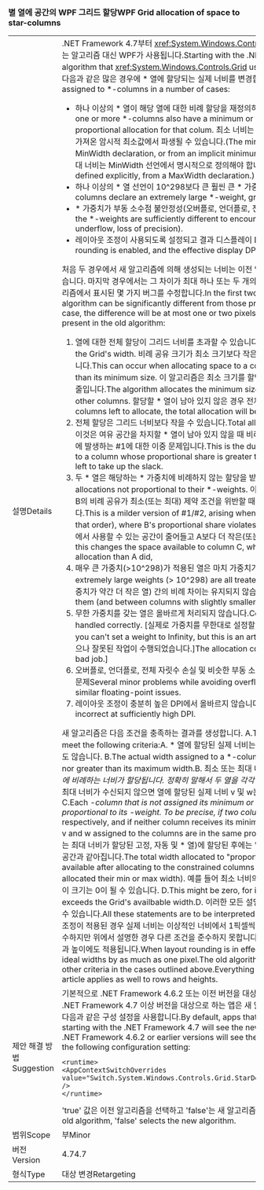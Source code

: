 ### <a name="wpf-grid-allocation-of-space-to-star-columns"></a><span data-ttu-id="23d7b-101">별 열에 공간의 WPF 그리드 할당</span><span class="sxs-lookup"><span data-stu-id="23d7b-101">WPF Grid allocation of space to star-columns</span></span>

|   |   |
|---|---|
|<span data-ttu-id="23d7b-102">설명</span><span class="sxs-lookup"><span data-stu-id="23d7b-102">Details</span></span>|<span data-ttu-id="23d7b-103">.NET Framework 4.7부터 <xref:System.Windows.Controls.Grid>이 \* 열에 공간을 할당하는 데 사용하는 알고리즘 대신 WPF가 사용됩니다.</span><span class="sxs-lookup"><span data-stu-id="23d7b-103">Starting with the .NET Framework 4.7, WPF replaces the algorithm that <xref:System.Windows.Controls.Grid> uses to allocate space to \*-columns.</span></span> <span data-ttu-id="23d7b-104">그러면 다음과 같은 많은 경우에 \* 열에 할당되는 실제 너비를 변경합니다.</span><span class="sxs-lookup"><span data-stu-id="23d7b-104">This will change the actual width assigned to \*-columns in a number of cases:</span></span><ul><li><span data-ttu-id="23d7b-105">하나 이상의 \* 열이 해당 열에 대한 비례 할당을 재정의하는 최소 또는 최대 너비를 가지는 경우</span><span class="sxs-lookup"><span data-stu-id="23d7b-105">When one or more \*-columns also have a minimum or maximum width that overrides the proportional allocation for that colum.</span></span> <span data-ttu-id="23d7b-106">최소 너비는 명시적인 MinWidth 선언 또는 열 콘텐츠에서 가져온 암시적 최소값에서 파생될 수 있습니다.</span><span class="sxs-lookup"><span data-stu-id="23d7b-106">(The minimum width can derive from an explicit MinWidth declaration, or from an implicit minimum obtained from the column's content.</span></span> <span data-ttu-id="23d7b-107">최대 너비는 MinWidth 선언에서 명시적으로 정의해야 합니다.</span><span class="sxs-lookup"><span data-stu-id="23d7b-107">The maximum width can only be defined explicitly, from a MaxWidth declaration.)</span></span></li><li><span data-ttu-id="23d7b-108">하나 이상의 * 열 선언이 10^298보다 큰 훨씬 큰 * 가중치를 선언하는 경우</span><span class="sxs-lookup"><span data-stu-id="23d7b-108">When one or more *-columns declare an extremely large *-weight, greater than 10^298.</span></span></li><li><span data-ttu-id="23d7b-109">\* 가중치가 부동 소수점 불안정성(오버플로, 언더플로, 전체 자릿수 손실)을 야기할만큼 다른 경우</span><span class="sxs-lookup"><span data-stu-id="23d7b-109">When the \*-weights are sufficiently different to encounter floating-point instability (overflow, underflow, loss of precision).</span></span></li><li><span data-ttu-id="23d7b-110">레이아웃 조정이 사용되도록 설정되고 결과 디스플레이 DPI가 충분히 높은 경우</span><span class="sxs-lookup"><span data-stu-id="23d7b-110">When layout rounding is enabled, and the effective display DPI is sufficiently high.</span></span></li></ul><span data-ttu-id="23d7b-111">처음 두 경우에서 새 알고리즘에 의해 생성되는 너비는 이전 알고리즘에 의해 생성된 너비와 크게 다를 수 있습니다. 마지막 경우에서는 그 차이가 최대 하나 또는 두 개의 픽셀 정도입니다. 새로운 알고리즘은 예전 알고리즘에서 표시된 몇 가지 버그를 수정합니다.</span><span class="sxs-lookup"><span data-stu-id="23d7b-111">In the first two cases, the widths produced by the new algorithm can be significantly different from those produced by the old algorithm; in the last case, the difference will be at most one or two pixels.The new algorithm fixes several bugs present in the old algorithm:</span></span><ol><li><span data-ttu-id="23d7b-112">열에 대한 전체 할당이 그리드 너비를 초과할 수 있습니다.</span><span class="sxs-lookup"><span data-stu-id="23d7b-112">Total allocation to columns can exceed the Grid's width.</span></span> <span data-ttu-id="23d7b-113">비례 공유 크기가 최소 크기보다 작은 열에 공간을 할당하면 이 문제가 발생할 수 있습니다.</span><span class="sxs-lookup"><span data-stu-id="23d7b-113">This can occur when allocating space to a column whose proportional share is less than its minimum size.</span></span> <span data-ttu-id="23d7b-114">이 알고리즘은 최소 크기를 할당하여 다른 열에서 사용할 수 있는 공간 크기를 줄입니다.</span><span class="sxs-lookup"><span data-stu-id="23d7b-114">The algorithm allocates the minimum size, which decreases the space available to other columns.</span></span> <span data-ttu-id="23d7b-115">할당할 \* 열이 남아 있지 않은 경우 전체 할당이 너무 커집니다.</span><span class="sxs-lookup"><span data-stu-id="23d7b-115">If there are no \*-columns left to allocate, the total allocation will be too large.</span></span></li><li><span data-ttu-id="23d7b-116">전체 할당은 그리드 너비보다 작을 수 있습니다.</span><span class="sxs-lookup"><span data-stu-id="23d7b-116">Total allocation can fall short of the Grid's width.</span></span> <span data-ttu-id="23d7b-117">이것은 여유 공간을 차지할 \* 열이 남아 있지 않을 때 비례 공유가 최대 크기보다 큰 열에 할당하는 경우에 발생하는 #1에 대한 이중 문제입니다.</span><span class="sxs-lookup"><span data-stu-id="23d7b-117">This is the dual problem to #1, arising when allocating to a column whose proportional share is greater than its maximum size, with no \*-columns left to take up the slack.</span></span></li><li><span data-ttu-id="23d7b-118">두 * 열은 해당하는 * 가중치에 비례하지 않는 할당을 받을 수 있습니다.</span><span class="sxs-lookup"><span data-stu-id="23d7b-118">Two *-columns can receive allocations not proportional to their *-weights.</span></span> <span data-ttu-id="23d7b-119">이것은 열 A, B 및 C(해당 순서대로)에 할당할 때 B의 비례 공유가 최소(또는 최대) 제약 조건을 위반할 때 발생하는 #1/#2보다 좀 더 경미한 문제입니다.</span><span class="sxs-lookup"><span data-stu-id="23d7b-119">This is a milder version of #1/#2, arising when allocating to \*-columns A, B, and C (in that order), where B's proportional share violates its min (or max) constraint.</span></span> <span data-ttu-id="23d7b-120">이와 같이 열 C에서 사용할 수 있는 공간이 줄어들고 A보다 더 작은(또는 더 많은) 비례 할당을 얻게 됩니다.</span><span class="sxs-lookup"><span data-stu-id="23d7b-120">As above, this changes the space available to column C, who gets less (or more) proportional allocation than A did,</span></span></li><li><span data-ttu-id="23d7b-121">매우 큰 가중치(&gt;10^298)가 적용된 열은 마치 가중치가 10^298인 것처럼 처리됩니다.</span><span class="sxs-lookup"><span data-stu-id="23d7b-121">Columns with extremely large weights (&gt; 10^298) are all treated as if they had weight 10^298.</span></span> <span data-ttu-id="23d7b-122">둘 열(및 가중치가 약간 더 작은 열) 간의 비례 차이는 유지되지 않습니다.</span><span class="sxs-lookup"><span data-stu-id="23d7b-122">Proportional differences between them (and between columns with slightly smaller weights) are not honored.</span></span></li><li><span data-ttu-id="23d7b-123">무한 가중치를 갖는 열은 올바르게 처리되지 않습니다.</span><span class="sxs-lookup"><span data-stu-id="23d7b-123">Columns with inifinte weights are not handled correctly.</span></span> <span data-ttu-id="23d7b-124">[실제로 가중치를 무한대로 설정할 수 있지만 인위적으로 제한됩니다.</span><span class="sxs-lookup"><span data-stu-id="23d7b-124">[Actually you can't set a weight to Infinity, but this is an artificial restriction.</span></span> <span data-ttu-id="23d7b-125">할당 코드가 처리하려고 했으나 잘못된 작업이 수행되었습니다.]</span><span class="sxs-lookup"><span data-stu-id="23d7b-125">The allocation code was trying to handle it, but doing a bad job.]</span></span></li><li><span data-ttu-id="23d7b-126">오버플로, 언더플로, 전체 자릿수 손실 및 비슷한 부동 소수점 문제를 방지할 때 나타나는 몇 가지 경미한 문제</span><span class="sxs-lookup"><span data-stu-id="23d7b-126">Several minor problems while avoiding overflow, underflow, loss of precision and similar floating-point issues.</span></span></li><li><span data-ttu-id="23d7b-127">레이아웃 조정이 충분히 높은 DPI에서 올바르지 않습니다.</span><span class="sxs-lookup"><span data-stu-id="23d7b-127">Adjustments for layout rounding are incorrect at sufficiently high DPI.</span></span></li></ol><span data-ttu-id="23d7b-128">새 알고리즘은 다음 조건을 충족하는 결과를 생성합니다. A.</span><span class="sxs-lookup"><span data-stu-id="23d7b-128">The new algorithm produces results that meet the following criteria:A.</span></span> <span data-ttu-id="23d7b-129">\* 열에 할당된 실제 너비는 최소 너비보다 작지도 않고 최대 너비보다 크지도 않습니다. B.</span><span class="sxs-lookup"><span data-stu-id="23d7b-129">The actual width assigned to a \*-column is never less than its minimum width nor greater than its maximum width.B.</span></span> <span data-ttu-id="23d7b-130">최소 또는 최대 너비가 할당되지 않은 각  <em>열에는 해당하는  <em>가중치에 비례하는 너비가 할당됩니다. 정확히 말해서 두 열을 각각 너비 x</em> 및 y</em>로 선언하며 어떤 열에도 최소 또는 최대 너비가 수신되지 않으면 열에 할당된 실제 너비 v 및 w는 동일한 비율 v / w == x / y가 됩니다. C.</span><span class="sxs-lookup"><span data-stu-id="23d7b-130">Each <em>-column that is not assigned its minimum or maximum width is assigned a width proportional to its <em>-weight. To be precise, if two columns are declared with width x</em> and y</em> respectively, and if neither column receives its minimum or maximum width, the actual widths v and w assigned to the columns are in the same proportion: v / w == x / y.C.</span></span> <span data-ttu-id="23d7b-131">제한된 열(최소 또는 최대 너비가 할당된 고정, 자동 및 * 열)에 할당된 후에는 &quot;비례적&quot; * 열에 할당된 총 너비가 사용 가능한 공간과 같아집니다.</span><span class="sxs-lookup"><span data-stu-id="23d7b-131">The total width allocated to &quot;proportional&quot; *-columns is equal to the space available after allocating to the constrained columns (fixed, auto, and *-columns that are allocated their min or max width).</span></span> <span data-ttu-id="23d7b-132">예를 들어 최소 너비의 합계가 그리드의 사용 가능한 너비를 초과하면 이 크기는 0이 될 수 있습니다. D.</span><span class="sxs-lookup"><span data-stu-id="23d7b-132">This might be zero, for instance if the sum of the minimum widths exceeds the Grid's availbable width.D.</span></span> <span data-ttu-id="23d7b-133">이러한 모든 설명은 &quot;이상적&quot; 레이아웃과 관련된 것으로 해석될 수 있습니다.</span><span class="sxs-lookup"><span data-stu-id="23d7b-133">All these statements are to be interpreted with respect to the &quot;ideal&quot; layout.</span></span> <span data-ttu-id="23d7b-134">레이아웃 조정이 적용된 경우 실제 너비는 이상적인 너비에서 1픽셀씩 달라질 수 있습니다. 이전 알고리즘은 (A)를 준수하지만 위에서 설명한 경우 다른 조건을 준수하지 못합니다. 이 아티클의 열과 너비에 대한 모든 사항은 행과 높이에도 적용됩니다.</span><span class="sxs-lookup"><span data-stu-id="23d7b-134">When layout rounding is in effect, the actual widths can differ from the ideal widths by as much as one pixel.The old algorithm honored (A) but failed to honor the other criteria in the cases outlined above.Everything said about columns and widths in this article applies as well to rows and heights.</span></span>|
|<span data-ttu-id="23d7b-135">제안 해결 방법</span><span class="sxs-lookup"><span data-stu-id="23d7b-135">Suggestion</span></span>|<span data-ttu-id="23d7b-136">기본적으로 .NET Framework 4.6.2 또는 이전 버전을 대상으로 하는 앱은 이전 알고리즘을 확인하지만 .NET Framework 4.7 이상 버전을 대상으로 하는 앱은 새 알고리즘을 확인합니다. 기본값을 재정의하려면 다음과 같은 구성 설정을 사용합니다.</span><span class="sxs-lookup"><span data-stu-id="23d7b-136">By default, apps that target versions of the .NET Framework starting with the .NET Framework 4.7 will see the new algorithm, while apps that target the .NET Framework 4.6.2 or earlier versions will see the old algorithm.To override the default, use the following configuration setting:</span></span><pre><code class="language-xml">&lt;runtime&gt;&#13;&#10;&lt;AppContextSwitchOverrides value=&quot;Switch.System.Windows.Controls.Grid.StarDefinitionsCanExceedAvailableSpace=true&quot; /&gt;&#13;&#10;&lt;/runtime&gt;&#13;&#10;</code></pre><span data-ttu-id="23d7b-137">'true' 값은 이전 알고리즘을 선택하고 'false'는 새 알고리즘을 선택합니다.</span><span class="sxs-lookup"><span data-stu-id="23d7b-137">The value 'true' selects the old algorithm, 'false' selects the new algorithm.</span></span>|
|<span data-ttu-id="23d7b-138">범위</span><span class="sxs-lookup"><span data-stu-id="23d7b-138">Scope</span></span>|<span data-ttu-id="23d7b-139">부</span><span class="sxs-lookup"><span data-stu-id="23d7b-139">Minor</span></span>|
|<span data-ttu-id="23d7b-140">버전</span><span class="sxs-lookup"><span data-stu-id="23d7b-140">Version</span></span>|<span data-ttu-id="23d7b-141">4.7</span><span class="sxs-lookup"><span data-stu-id="23d7b-141">4.7</span></span>|
|<span data-ttu-id="23d7b-142">형식</span><span class="sxs-lookup"><span data-stu-id="23d7b-142">Type</span></span>|<span data-ttu-id="23d7b-143">대상 변경</span><span class="sxs-lookup"><span data-stu-id="23d7b-143">Retargeting</span></span>|

